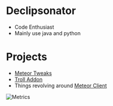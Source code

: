 # Declipsonator
- Code Enthusiast
- Mainly use java and python
# Projects
- [Meteor Tweaks](https://github.com/Declipsonator/Meteor-Tweaks)
- [Troll Addon](https://github.com/Declipsonator/Troll-Addon)
- Things revolving around [Meteor Client](https://github.com/MeteorDevelopment/meteor-client)



![Metrics](https://metrics.lecoq.io/Declipsonator?template=classic&isocalendar=1&languages=1&stars=1&habits=1&followup=1&projects=1&code=1&activity=1&achievements=1&notable=1&lines=1&repositories=1&gists=1&repositories=100&repositories.batch=100&repositories.forks=false&repositories.affiliations=owner&isocalendar.duration=half-year&languages.limit=8&languages.threshold=0%25&languages.colors=github&languages.sections=most-used&languages.indepth=false&languages.analysis.timeout=15&languages.categories=markup%2C%20programming&languages.recent.categories=markup%2C%20programming&languages.recent.load=300&languages.recent.days=14&stars.limit=10&habits.from=200&habits.days=14&habits.facts=true&habits.charts=false&habits.trim=false&followup.sections=repositories&followup.indepth=false&projects.limit=4&projects.descriptions=false&code.lines=12&code.load=100&code.visibility=public&activity.limit=5&activity.load=300&activity.days=14&activity.visibility=all&activity.timestamps=false&activity.filter=all&achievements.threshold=C&achievements.secrets=true&achievements.display=detailed&achievements.limit=0&notable.from=organization&notable.repositories=false&notable.indepth=false&config.timezone=America%2FNew_York&config.display=large)
